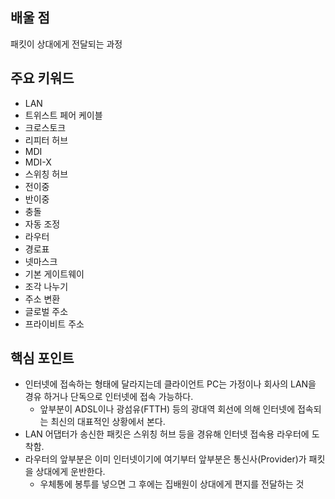 ## 배울 점

<aside>

패킷이 상대에게 전달되는 과정

</aside>

## 주요 키워드

<aside>

- LAN
- 트위스트 페어 케이블
- 크로스토크
- 리피터 허브
- MDI
- MDI-X
- 스위칭 허브
- 전이중
- 반이중
- 충돌
- 자동 조정
- 라우터
- 경로표
- 넷마스크
- 기본 게이트웨이
- 조각 나누기
- 주소 변환
- 글로벌 주소
- 프라이비트 주소
</aside>

## 핵심 포인트

- 인터넷에 접속하는 형태에 달라지는데 클라이언트 PC는 가정이나 회사의 LAN을 경유 하거나 단독으로 인터넷에 접속 가능하다.
    - 앞부분이 ADSL이나 광섬유(FTTH) 등의 광대역 회선에 의해 인터넷에 접속되는 최신의 대표적인 상황에서 본다.
- LAN 어댑터가 송신한 패킷은 스위칭 허브 등을 경유해 인터넷 접속용 라우터에 도착함.
- 라우터의 앞부분은 이미 인터넷이기에 여기부터 앞부분은 통신사(Provider)가 패킷을 상대에게 운반한다.
    - 우체통에 봉투를 넣으면 그 후에는 집배원이 상대에게 편지를 전달하는 것
